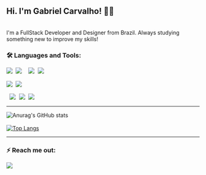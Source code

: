 ## Hi. I'm Gabriel Carvalho! 👨‍💻

<br>
I'm a FullStack Developer and Designer from Brazil. Always studying something new to improve my skills!
<br>

### 🛠️ Languages and Tools:
<pre><img src="https://img.shields.io/badge/csharp-black?&style=for-the-badge&logo=csharp&logoColor=blue" /> <img src="https://img.shields.io/badge/dotnet-black?&style=for-the-badge&logo=dotnet&logoColor=512BD4" />  <img src="https://img.shields.io/badge/javascript-black?&style=for-the-badge&logo=javascript&logoColor=yellow" /> <img src="https://img.shields.io/badge/AWS-black?&style=for-the-badge&logo=amazon-aws&logoColor=#232F3E" /> 

<img src="https://img.shields.io/badge/docker-black?&style=for-the-badge&logo=docker&logoColor=#2496ED" /> <img src="https://img.shields.io/badge/git-black?&style=for-the-badge&logo=git&logoColor=orange" /> </pre>

<pre> <img src="https://img.shields.io/badge/godot-black?&style=for-the-badge&logo=Godot&logoColor=#FFFFFF" /> <img src="https://img.shields.io/badge/unity-black?&style=for-the-badge&logo=unity&logoColor=#FFFFFF" /> <img src="https://img.shields.io/badge/c-black?&style=for-the-badge&logo=c&logoColor=#00599C" /></pre>

<!--
### 📘 Learning... 

 - Godot
 - AWS
 - Java
 -->

<hr/>

![Anurag's GitHub stats](https://github-readme-stats.vercel.app/api?username=GabrielCASilva&show_icons=true&theme=radical)
<br/>
<br/>
[![Top Langs](https://github-readme-stats.vercel.app/api/top-langs/?username=GabrielCASilva&layout=compact&theme=radical)](https://github.com/GabrielCASilva/github-readme-stats)

<hr/>

###  ⚡ Reach me out:  
  <pre><a href="https://www.linkedin.com/in/gabrielcarvalho01/"><img src="https://img.shields.io/badge/linkedin-%230077B5.svg?&style=for-the-badge&logo=linkedin&logoColor=white" /></a></pre>

<!--
**GabrielCASilva/GabrielCASilva** is a ✨ _special_ ✨ repository because its `README.md` (this file) appears on your GitHub profile.

Here are some ideas to get you started:

- 🔭 I’m currently working on ...
- 🌱 I’m currently learning ...
- 👯 I’m looking to collaborate on ...
- 🤔 I’m looking for help with ...
- 💬 Ask me about ...
- 📫 How to reach me: ...
- 😄 Pronouns: ...
- ⚡ Fun fact: ...
-->
